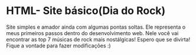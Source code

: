 # HTML- Site básico(Dia do Rock)
Site simples e amador ainda com algumas pontas soltas. Ele representa o meus primeiros passos dentro do desenvolvimento web. Nele você vai encontrar as top 7 músicas de rock mais nostálgicas! Espero que se divirta! Fique a vontade para fazer modificações :)




